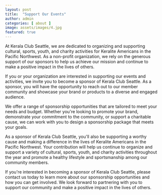 ```yaml
---
layout: post
title:  "Support Our Events"
author: admin
categories: [ about ]
image: assets/images/4.jpg
featured: true
---
```


At Kerala Club Seattle, we are dedicated to organizing and supporting cultural, sports, youth, and charity activities for Keralite Americans in the Pacific Northwest. As a non-profit organization, we rely on the generous support of our sponsors to help us achieve our mission and continue to make a positive impact in the lives of others.

If you or your organization are interested in supporting our events and activities, we invite you to become a sponsor of Kerala Club Seattle. As a sponsor, you will have the opportunity to reach out to our member community and showcase your brand or products to a diverse and engaged audience.

We offer a range of sponsorship opportunities that are tailored to meet your needs and budget. Whether you're looking to promote your brand, demonstrate your commitment to the community, or support a charitable cause, we can work with you to design a sponsorship package that meets your goals.

As a sponsor of Kerala Club Seattle, you'll also be supporting a worthy cause and making a difference in the lives of Keralite Americans in the Pacific Northwest. Your contribution will help us continue to organize and support a variety of cultural, sports, youth, and charity activities throughout the year and promote a healthy lifestyle and sportsmanship among our community members.

If you're interested in becoming a sponsor of Kerala Club Seattle, please contact us today to learn more about our sponsorship opportunities and how you can get involved. We look forward to partnering with you to support our community and make a positive impact in the lives of others.